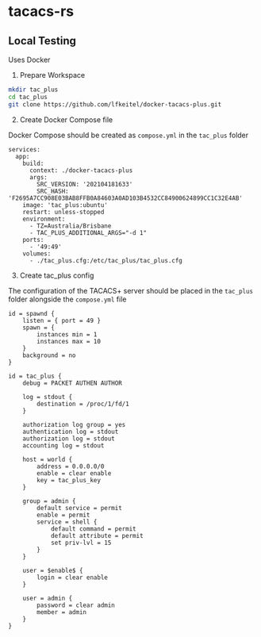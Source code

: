 # tacacs-rs




## Local Testing

Uses Docker

1. Prepare Workspace

```bash
mkdir tac_plus
cd tac_plus
git clone https://github.com/lfkeitel/docker-tacacs-plus.git
```

2. Create Docker Compose file

Docker Compose should be created as `compose.yml` in the `tac_plus` folder

```compose
services:
  app:
    build:
      context: ./docker-tacacs-plus
      args:
        SRC_VERSION: '202104181633'
        SRC_HASH: 'F2695A7CC908E03BAB8FFB0A84603A0AD103B4532CC84900624899CC1C32E4AB'
    image: 'tac_plus:ubuntu'
    restart: unless-stopped
    environment:
      - TZ=Australia/Brisbane
      - TAC_PLUS_ADDITIONAL_ARGS="-d 1"
    ports:
      - '49:49'
    volumes:
      - ./tac_plus.cfg:/etc/tac_plus/tac_plus.cfg
```

3. Create tac_plus config

The configuration of the TACACS+ server should be placed in the `tac_plus` folder alongside the `compose.yml` file

```text
id = spawnd {
    listen = { port = 49 }
    spawn = {
        instances min = 1
        instances max = 10
    }
    background = no
}

id = tac_plus {
    debug = PACKET AUTHEN AUTHOR

    log = stdout {
        destination = /proc/1/fd/1
    }

    authorization log group = yes
    authentication log = stdout
    authorization log = stdout
    accounting log = stdout

    host = world {
        address = 0.0.0.0/0
        enable = clear enable
        key = tac_plus_key
    }

    group = admin {
        default service = permit
        enable = permit
        service = shell {
            default command = permit
            default attribute = permit
            set priv-lvl = 15
        }
    }

    user = $enable$ {
        login = clear enable
    }

    user = admin {
        password = clear admin
        member = admin
    }
}
```


